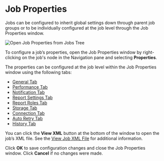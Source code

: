 # Job Properties

Jobs can be configured to inherit global settings down through parent job groups or to be
individually configured at the job level through the Job Properties window.

![Open Job Properties from Jobs Tree](/img/product_docs/accessanalyzer/11.6/accessanalyzer/admin/hostmanagement/jobstree.webp)

To configure a job’s properties, open the Job Properties window by right-clicking on the job's node
in the Navigation pane and selecting **Properties**.

The properties can be configured at the job level within the Job Properties window using the
following tabs:

- [General Tab](/docs/accessanalyzer/11.6/admin/jobs/job/properties/general.md)
- [Performance Tab](/docs/accessanalyzer/11.6/admin/jobs/job/properties/performance.md)
- [Notification Tab](/docs/accessanalyzer/11.6/admin/jobs/job/properties/notification.md)
- [Report Settings Tab](/docs/accessanalyzer/11.6/admin/jobs/job/properties/reportsettings.md)
- [Report Roles Tab](/docs/accessanalyzer/11.6/admin/jobs/job/properties/reportroles.md)
- [Storage Tab](/docs/accessanalyzer/11.6/admin/jobs/job/properties/storage.md)
- [Connection Tab](/docs/accessanalyzer/11.6/admin/jobs/job/properties/connection.md)
- [Auto Retry Tab](/docs/accessanalyzer/11.6/admin/jobs/job/properties/autoretry.md)
- [History Tab](/docs/accessanalyzer/11.6/admin/jobs/job/properties/history.md)

You can click the **View XML** button at the bottom of the window to open the job’s XML file. See
the
[View Job XML File](/docs/accessanalyzer/11.6/admin/jobs/job/properties/viewxml.md)
for additional information.

Click **OK** to save configuration changes and close the Job Properties window. Click **Cancel** if
no changes were made.
